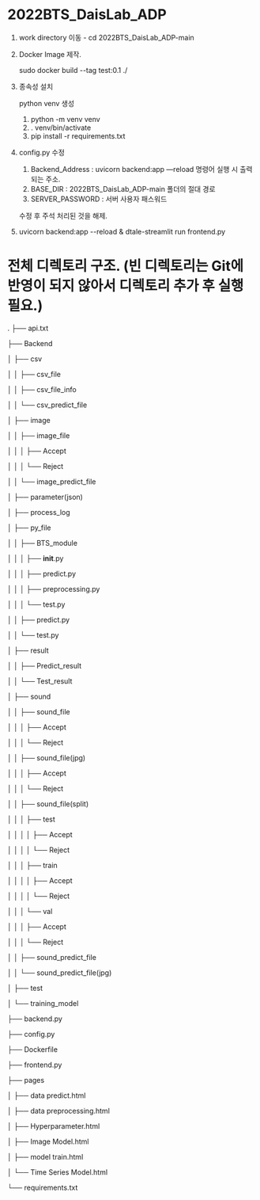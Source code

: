 # 2022BTS_DaisLab_ADP

1. work directory 이동 - cd 2022BTS_DaisLab_ADP-main
2. Docker Image 제작.
    
    sudo docker build --tag test:0.1 ./
    
3. 종속성 설치
    
    python venv 생성
    
    1. python -m venv venv
    2. . venv/bin/activate
    3. pip install -r requirements.txt
4. config.py 수정
    1. Backend_Address : uvicorn backend:app —reload 명령어 실행 시 출력되는 주소.
    2. BASE_DIR : 2022BTS_DaisLab_ADP-main 폴더의 절대 경로
    3. SERVER_PASSWORD : 서버 사용자 패스워드
    
    수정 후 주석 처리된 것을 해제.
    
5. uvicorn backend:app --reload & dtale-streamlit run frontend.py

# 전체 디렉토리 구조. (빈 디렉토리는 Git에 반영이 되지 않아서 디렉토리 추가 후 실행 필요.)
.
├── api.txt

├── Backend

│   ├── csv

│   │   ├── csv_file

│   │   ├── csv_file_info

│   │   └── csv_predict_file

│   ├── image

│   │   ├── image_file

│   │   │   ├── Accept

│   │   │   └── Reject

│   │   └── image_predict_file

│   ├── parameter(json)

│   ├── process_log

│   ├── py_file

│   │   ├── BTS_module

│   │   │   ├── __init__.py

│   │   │   ├── predict.py

│   │   │   ├── preprocessing.py

│   │   │   └── test.py

│   │   ├── predict.py

│   │   └── test.py

│   ├── result

│   │   ├── Predict_result

│   │   └── Test_result

│   ├── sound

│   │   ├── sound_file

│   │   │   ├── Accept

│   │   │   └── Reject

│   │   ├── sound_file(jpg)

│   │   │   ├── Accept

│   │   │   └── Reject

│   │   ├── sound_file(split)

│   │   │   ├── test

│   │   │   │   ├── Accept

│   │   │   │   └── Reject

│   │   │   ├── train

│   │   │   │   ├── Accept

│   │   │   │   └── Reject

│   │   │   └── val

│   │   │       ├── Accept

│   │   │       └── Reject

│   │   ├── sound_predict_file

│   │   └── sound_predict_file(jpg)

│   ├── test

│   └── training_model

├── backend.py

├── config.py

├── Dockerfile

├── frontend.py

├── pages

│   ├── data predict.html

│   ├── data preprocessing.html

│   ├── Hyperparameter.html

│   ├── Image Model.html

│   ├── model train.html

│   └── Time Series Model.html

└── requirements.txt



